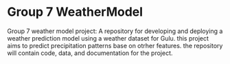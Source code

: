 # Group 7 WeatherModel
Group 7 weather model project: A repository for developing and deploying a weather prediction model using a weather dataset for Gulu. this project aims to predict precipitation patterns base on otrher features. the repository will contain code, data, and documentation for the project.
